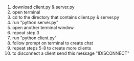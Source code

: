 1) download client.py & server.py
2) open terminal
3) cd to the directory that contains client.py & server.py
4) run "python server.py"
5) open another terminal window
6) repeat step 3
7) run "python client.py"
8) follow prompt on terminal to create chat
9) repeat steps 5-8 to create more clients
10) to disconnect a client send this message "!DISCONNECT"
